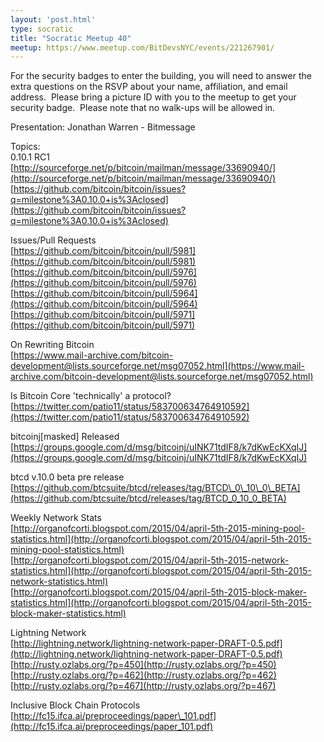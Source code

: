 ```yaml
---
layout: 'post.html'
type: socratic
title: "Socratic Meetup 40"
meetup: https://www.meetup.com/BitDevsNYC/events/221267901/
---
```


For the security badges to enter the building, you will need to answer the extra questions on the RSVP about your name, affiliation, and email address.  Please bring a picture ID with you to the meetup to get your security badge.  Please note that no walk-ups will be allowed in.

Presentation: Jonathan Warren - Bitmessage 

Topics:  
0.10.1 RC1  
[](http://sourceforge.net/p/bitcoin/mailman/message/33690940/)[http://sourceforge.net/p/bitcoin/mailman/message/33690940/](http://sourceforge.net/p/bitcoin/mailman/message/33690940/)  
[](https://github.com/bitcoin/bitcoin/issues?q=milestone%3A0.10.0+is%3Aclosed)[https://github.com/bitcoin/bitcoin/issues?q=milestone%3A0.10.0+is%3Aclosed](https://github.com/bitcoin/bitcoin/issues?q=milestone%3A0.10.0+is%3Aclosed)

Issues/Pull Requests  
[](https://github.com/bitcoin/bitcoin/pull/5981)[https://github.com/bitcoin/bitcoin/pull/5981](https://github.com/bitcoin/bitcoin/pull/5981)  
[](https://github.com/bitcoin/bitcoin/pull/5976)[https://github.com/bitcoin/bitcoin/pull/5976](https://github.com/bitcoin/bitcoin/pull/5976)  
[](https://github.com/bitcoin/bitcoin/pull/5964)[https://github.com/bitcoin/bitcoin/pull/5964](https://github.com/bitcoin/bitcoin/pull/5964)  
[](https://github.com/bitcoin/bitcoin/pull/5971)[https://github.com/bitcoin/bitcoin/pull/5971](https://github.com/bitcoin/bitcoin/pull/5971)

On Rewriting Bitcoin  
[](https://www.mail-archive.com/bitcoin-development@lists.sourceforge.net/msg07052.html)[https://www.mail-archive.com/bitcoin-development@lists.sourceforge.net/msg07052.html](https://www.mail-archive.com/bitcoin-development@lists.sourceforge.net/msg07052.html)

Is Bitcoin Core 'technically' a protocol?  
[](https://twitter.com/patio11/status/583700634764910592)[https://twitter.com/patio11/status/583700634764910592](https://twitter.com/patio11/status/583700634764910592)

bitcoinj\[masked\] Released  
[](https://groups.google.com/d/msg/bitcoinj/uINK71tdIF8/k7dKwEcKXqIJ)[https://groups.google.com/d/msg/bitcoinj/uINK71tdIF8/k7dKwEcKXqIJ](https://groups.google.com/d/msg/bitcoinj/uINK71tdIF8/k7dKwEcKXqIJ)

btcd v.10.0 beta pre release  
[](https://github.com/btcsuite/btcd/releases/tag/BTCD_0_10_0_BETA)[https://github.com/btcsuite/btcd/releases/tag/BTCD\_0\_10\_0\_BETA](https://github.com/btcsuite/btcd/releases/tag/BTCD_0_10_0_BETA)

Weekly Network Stats  
[](http://organofcorti.blogspot.com/2015/04/april-5th-2015-mining-pool-statistics.html)[http://organofcorti.blogspot.com/2015/04/april-5th-2015-mining-pool-statistics.html](http://organofcorti.blogspot.com/2015/04/april-5th-2015-mining-pool-statistics.html)  
[](http://organofcorti.blogspot.com/2015/04/april-5th-2015-network-statistics.html)[http://organofcorti.blogspot.com/2015/04/april-5th-2015-network-statistics.html](http://organofcorti.blogspot.com/2015/04/april-5th-2015-network-statistics.html)  
[](http://organofcorti.blogspot.com/2015/04/april-5th-2015-block-maker-statistics.html)[http://organofcorti.blogspot.com/2015/04/april-5th-2015-block-maker-statistics.html](http://organofcorti.blogspot.com/2015/04/april-5th-2015-block-maker-statistics.html)

Lightning Network  
[](http://lightning.network/lightning-network-paper-DRAFT-0.5.pdf)[http://lightning.network/lightning-network-paper-DRAFT-0.5.pdf](http://lightning.network/lightning-network-paper-DRAFT-0.5.pdf)  
[](http://rusty.ozlabs.org/?p=450)[http://rusty.ozlabs.org/?p=450](http://rusty.ozlabs.org/?p=450)  
[](http://rusty.ozlabs.org/?p=462)[http://rusty.ozlabs.org/?p=462](http://rusty.ozlabs.org/?p=462)  
[](http://rusty.ozlabs.org/?p=467)[http://rusty.ozlabs.org/?p=467](http://rusty.ozlabs.org/?p=467)

Inclusive Block Chain Protocols  
[](http://fc15.ifca.ai/preproceedings/paper_101.pdf)[http://fc15.ifca.ai/preproceedings/paper\_101.pdf](http://fc15.ifca.ai/preproceedings/paper_101.pdf)
